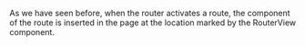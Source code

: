 As we have seen before, when the router activates a route, the component of the route is inserted in the page at the location marked by the RouterView component.